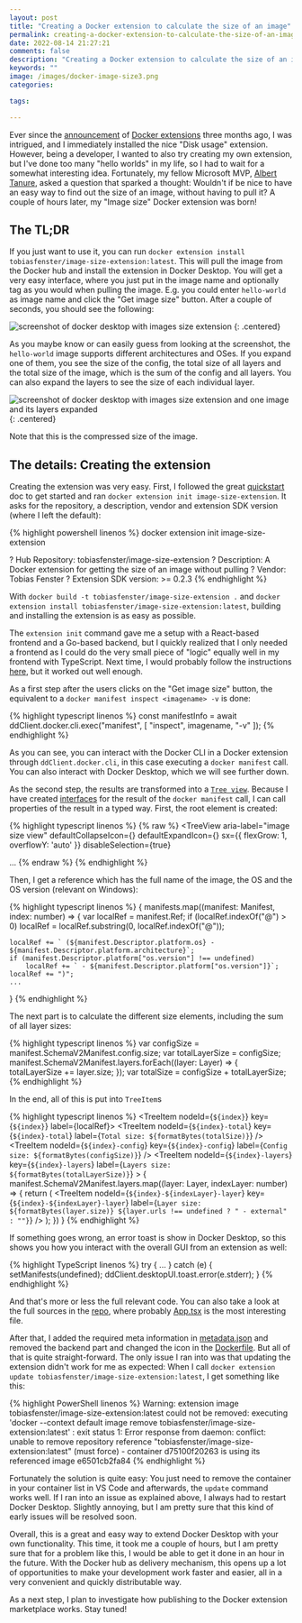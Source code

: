 ```yaml
---
layout: post
title: "Creating a Docker extension to calculate the size of an image"
permalink: creating-a-docker-extension-to-calculate-the-size-of-an-image
date: 2022-08-14 21:27:21
comments: false
description: "Creating a Docker extension to calculate the size of an image"
keywords: ""
image: /images/docker-image-size3.png
categories:

tags:

---
```


Ever since the [announcement][announcement] of [Docker extensions][docker-extensions] three months ago, I was intrigued, and I immediately installed the nice "Disk usage" extension. However, being a developer, I wanted to also try creating my own extension, but I've done too many "hello worlds" in my life, so I had to wait for a somewhat interesting idea. Fortunately, my fellow Microsoft MVP, [Albert Tanure][atanure], asked a question that sparked a thought: Wouldn't if be nice to have an easy way to find out the size of an image, without having to pull it? A couple of hours later, my "Image size" Docker extension was born!

## The TL;DR
If you just want to use it, you can run `docker extension install tobiasfenster/image-size-extension:latest`. This will pull the image from the Docker hub and install the extension in Docker Desktop. You will get a very easy interface, where you just put in the image name and optionally tag as you would when pulling the image. E.g. you could enter `hello-world` as image name and click the "Get image size" button. After a couple of seconds, you should see the following:

![screenshot of docker desktop with images size extension](/images/docker-image-size1.png)
{: .centered}

As you maybe know or can easily guess from looking at the screenshot, the `hello-world` image supports different architectures and OSes. If you expand one of them, you see the size of the config, the total size of all layers and the total size of the image, which is the sum of the config and all layers. You can also expand the layers to see the size of each individual layer.

![screenshot of docker desktop with images size extension and one image and its layers expanded](/images/docker-image-size2.png)
{: .centered}

Note that this is the compressed size of the image.

## The details: Creating the extension

Creating the extension was very easy. First, I followed the great [quickstart][quickstart] doc to get started and ran `docker extension init image-size-extension`. It asks for the repository, a description, vendor and extension SDK version (where I left the default):

{% highlight powershell linenos %}
docker extension init image-size-extension

? Hub Repository: tobiasfenster/image-size-extension
? Description: A Docker extension for getting the size of an image without pulling
? Vendor: Tobias Fenster
? Extension SDK version: >= 0.2.3
{% endhighlight %}

With `docker build -t tobiasfenster/image-size-extension .` and `docker extension install tobiasfenster/image-size-extension:latest`, building and installing the extension is as easy as possible.

The `extension init` command gave me a setup with a React-based frontend and a Go-based backend, but I quickly realized that I only needed a frontend as I could do the very small piece of "logic" equally well in my frontend with TypeScript. Next time, I would probably follow the instructions [here][gui-extension], but it worked out well enough. 

As a first step after the users clicks on the "Get image size" button, the equivalent to a `docker manifest inspect <imagename> -v` is done:

{% highlight typescript linenos %}
const manifestInfo = await ddClient.docker.cli.exec("manifest", [
  "inspect",
  imagename,
  "-v"
]);
{% endhighlight %}

As you can see, you can interact with the Docker CLI in a Docker extension through `ddClient.docker.cli`, in this case executing a `docker manifest` call. You can also interact with Docker Desktop, which we will see further down.

As the second step, the results are transformed into a [`Tree view`][tree]. Because I have created [interfaces] for the result of the `docker manifest` call, I can call properties of the result in a typed way. First, the root element is created: 

{% highlight typescript linenos %}
{% raw %}
<TreeView
aria-label="image size view"
defaultCollapseIcon={<ExpandMoreIcon />}
defaultExpandIcon={<ChevronRightIcon />}
sx={{ flexGrow: 1, overflowY: 'auto' }}
disableSelection={true}
>
...
</TreeView>
{% endraw %}
{% endhighlight %}

Then, I get a reference which has the full name of the image, the OS and the OS version (relevant on Windows):

{% highlight typescript linenos %}
{
    manifests.map((manifest: Manifest, index: number) => {
    var localRef = manifest.Ref;
    if (localRef.indexOf("@") > 0)
        localRef = localRef.substring(0, localRef.indexOf("@"));

    localRef += ` (${manifest.Descriptor.platform.os} - ${manifest.Descriptor.platform.architecture}`;
    if (manifest.Descriptor.platform["os.version"] !== undefined)
        localRef += ` - ${manifest.Descriptor.platform["os.version"]}`;
    localRef += ")";
    ...
}
{% endhighlight %}

The next part is to calculate the different size elements, including the sum of all layer sizes:

{% highlight typescript linenos %}
var configSize = manifest.SchemaV2Manifest.config.size;
var totalLayerSize = configSize;
manifest.SchemaV2Manifest.layers.forEach((layer: Layer) => {
    totalLayerSize += layer.size;
});
var totalSize = configSize + totalLayerSize;
{% endhighlight %}

In the end, all of this is put into `TreeItem`s

{% highlight typescript linenos %}
<TreeItem nodeId={`${index}`} key={`${index}`} label={localRef}>
<TreeItem nodeId={`${index}-total`} key={`${index}-total`} label={`Total size: ${formatBytes(totalSize)}`} />
<TreeItem nodeId={`${index}-config`} key={`${index}-config`} label={`Config size: ${formatBytes(configSize)}`} />
<TreeItem nodeId={`${index}-layers`} key={`${index}-layers`} label={`Layers size: ${formatBytes(totalLayerSize)}`} >
    {
    manifest.SchemaV2Manifest.layers.map((layer: Layer, indexLayer: number) => {
        return (
        <TreeItem nodeId={`${index}-${indexLayer}-layer`} key={`${index}-${indexLayer}-layer`} label={`Layer size: ${formatBytes(layer.size)} ${layer.urls !== undefined ? " - external" : ""}`} />
        );
    })
    }
</TreeItem>
</TreeItem>
{% endhighlight %}

If something goes wrong, an error toast is show in Docker Desktop, so this shows you how you interact with the overall GUI from an extension as well:

{% highlight TypeScript linenos %}
try {
    ...
} catch (e) {
    setManifests(undefined);
    ddClient.desktopUI.toast.error(e.stderr);
}
{% endhighlight %}

And that's more or less the full relevant code. You can also take a look at the full sources in the [repo], where probably [App.tsx] is the most interesting file. 

After that, I added the required meta information in [metadata.json] and removed the backend part and changed the icon in the [Dockerfile]. But all of that is quite straight-forward. The only issue I ran into was that updating the extension didn't work for me as expected: When I call `docker extension update tobiasfenster/image-size-extension:latest`, I get something like this:

{% highlight PowerShell linenos %}
Warning: extension image tobiasfenster/image-size-extension:latest could not be removed: executing 'docker --context default image remove tobiasfenster/image-size-extension:latest' : exit status 1:
Error response from daemon: conflict: unable to remove repository reference "tobiasfenster/image-size-extension:latest" (must force) - container d75100f20263 is using its referenced image e6501cb2fa84
{% endhighlight %}

Fortunately the solution is quite easy: You just need to remove the container in your container list in VS Code and afterwards, the `update` command works well. If I ran into an issue as explained above, I always had to restart Docker Desktop. Slightly annoying, but I am pretty sure that this kind of early issues will be resolved soon.

Overall, this is a great and easy way to extend Docker Desktop with your own functionality. This time, it took me a couple of hours, but I am pretty sure that for a problem like this, I would be able to get it done in an hour in the future. With the Docker hub as delivery mechanism, this opens up a lot of opportunities to make your development work faster and easier, all in a very convenient and quickly distributable way.

As a next step, I plan to investigate how publishing to the Docker extension marketplace works. Stay tuned!

[docker-extensions]: https://www.docker.com/products/extensions/
[announcement]: https://www.docker.com/blog/docker-extensions-discover-build-integrate-new-tools-into-docker-desktop/
[atanure]: https://twitter.com/alberttanure
[quickstart]: https://docs.docker.com/desktop/extensions-sdk/quickstart/
[gui-extension]: https://docs.docker.com/desktop/extensions-sdk/build/set-up/react-extension/
[interfaces]: https://github.com/tfenster/image-size-extension/blob/c60e61b69e2667a3a203c3d22613e797cc400983/ui/src/App.tsx#L31-L68
[tree]: https://mui.com/material-ui/react-tree-view/
[repo]: https://github.com/tfenster/image-size-extension
[App.tsx]: https://github.com/tfenster/image-size-extension/blob/main/ui/src/App.tsx
[metadata.json]: https://github.com/tfenster/image-size-extension/blob/main/metadata.json
[Dockerfile]: https://github.com/tfenster/image-size-extension/commit/c60e61b69e2667a3a203c3d22613e797cc400983#diff-dd2c0eb6ea5cfc6c4bd4eac30934e2d5746747af48fef6da689e85b752f39557